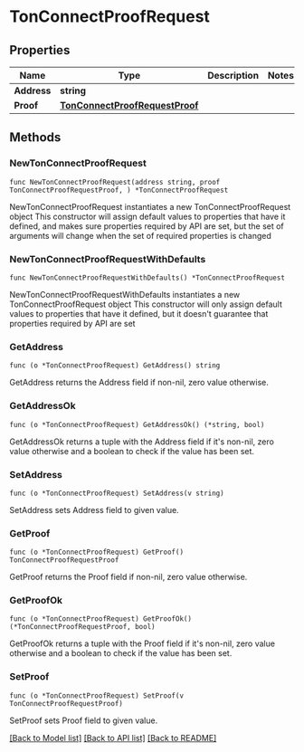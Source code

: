 # TonConnectProofRequest

## Properties

Name | Type | Description | Notes
------------ | ------------- | ------------- | -------------
**Address** | **string** |  | 
**Proof** | [**TonConnectProofRequestProof**](TonConnectProofRequestProof.md) |  | 

## Methods

### NewTonConnectProofRequest

`func NewTonConnectProofRequest(address string, proof TonConnectProofRequestProof, ) *TonConnectProofRequest`

NewTonConnectProofRequest instantiates a new TonConnectProofRequest object
This constructor will assign default values to properties that have it defined,
and makes sure properties required by API are set, but the set of arguments
will change when the set of required properties is changed

### NewTonConnectProofRequestWithDefaults

`func NewTonConnectProofRequestWithDefaults() *TonConnectProofRequest`

NewTonConnectProofRequestWithDefaults instantiates a new TonConnectProofRequest object
This constructor will only assign default values to properties that have it defined,
but it doesn't guarantee that properties required by API are set

### GetAddress

`func (o *TonConnectProofRequest) GetAddress() string`

GetAddress returns the Address field if non-nil, zero value otherwise.

### GetAddressOk

`func (o *TonConnectProofRequest) GetAddressOk() (*string, bool)`

GetAddressOk returns a tuple with the Address field if it's non-nil, zero value otherwise
and a boolean to check if the value has been set.

### SetAddress

`func (o *TonConnectProofRequest) SetAddress(v string)`

SetAddress sets Address field to given value.


### GetProof

`func (o *TonConnectProofRequest) GetProof() TonConnectProofRequestProof`

GetProof returns the Proof field if non-nil, zero value otherwise.

### GetProofOk

`func (o *TonConnectProofRequest) GetProofOk() (*TonConnectProofRequestProof, bool)`

GetProofOk returns a tuple with the Proof field if it's non-nil, zero value otherwise
and a boolean to check if the value has been set.

### SetProof

`func (o *TonConnectProofRequest) SetProof(v TonConnectProofRequestProof)`

SetProof sets Proof field to given value.



[[Back to Model list]](../README.md#documentation-for-models) [[Back to API list]](../README.md#documentation-for-api-endpoints) [[Back to README]](../README.md)


